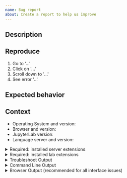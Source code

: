 ```yaml
---
name: Bug report
about: Create a report to help us improve
---
```


<!--
Welcome! Before creating a new issue:
* Search for relevant issues
* Follow the issue reporting guidelines:
https://jupyterlab.readthedocs.io/en/latest/getting_started/issue.html
-->

## Description

<!--Describe the bug clearly and concisely. Include screenshots (or even better - gifs) if possible-->

## Reproduce

<!--Describe step-by-step instructions to reproduce the behavior-->

1. Go to '...'
2. Click on '...'
3. Scroll down to '...'
4. See error '...'

<!--Describe how you diagnosed the issue. See the guidelines at
 https://jupyterlab.readthedocs.io/en/latest/getting_started/issue.html -->

## Expected behavior

<!--Describe what you expected to happen-->

## Context

<!--Complete the following for context, and add any other relevant context-->

- Operating System and version:
- Browser and version:
- JupyterLab version:
- Language server and version:

<details><summary>Required: installed server extensions</summary>
<pre>
Paste the output from running `jupyter server extension list` (JupyterLab >= 3)
or `jupyter serverextension list` (JupyterLab < 3) from the command line here.
You may want to sanitize the paths in the output.
</pre>
</details>

<details><summary>Required: installed lab extensions</summary>
<pre>
Paste the output from running `jupyter labextension list` from the command line here.
You may want to sanitize the paths in the output.
</pre>
</details>

<!--The more content you provide, the more we can help! Please fill in the below:-->

<details><summary>Troubleshoot Output</summary>
<pre>
Paste the output from running `jupyter troubleshoot` from the command line here.
You may want to sanitize the paths in the output.
</pre>
</details>

<details><summary>Command Line Output</summary>
<pre>
Paste the output from your command line running `jupyter lab` here, use `--debug` if possible.
</pre>
</details>

<details><summary>Browser Output (recommended for all interface issues)</summary>
<pre>
Paste the output from your browser JavaScript console replacing the text in here.

To learn how to open the developer tools in your browser:
https://developer.mozilla.org/en-US/docs/Learn/Common_questions/What_are_browser_developer_tools#How_to_open_the_devtools_in_your_browser
If too many messages accumulated after many hours of working in JupyterLab, consider
refreshing the window and then reproducing the bug to reduce the noise in the logs.

</pre>
</details>
